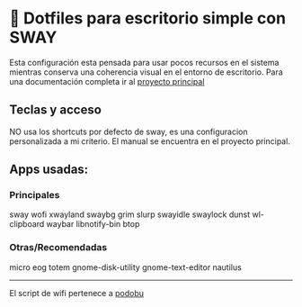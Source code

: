 # 📍 Dotfiles para escritorio simple con SWAY
Esta configuración esta pensada para usar pocos recursos en el sistema mientras conserva una coherencia visual en el entorno de escritorio. Para una documentación completa ir al [proyecto principal](1.1.1.1)

## Teclas y acceso
NO usa los shortcuts por defecto de sway, es una configuracion personalizada a mi criterio. El manual se encuentra en el proyecto principal.

## Apps usadas:
### Principales
sway
wofi
xwayland
swaybg
grim
slurp
swayidle
swaylock
dunst
wl-clipboard
waybar
libnotify-bin
btop

### Otras/Recomendadas
micro
eog
totem
gnome-disk-utility
gnome-text-editor
nautilus

---
El script de wifi pertenece a [podobu](https://github.com/podobu/wifimenu)
